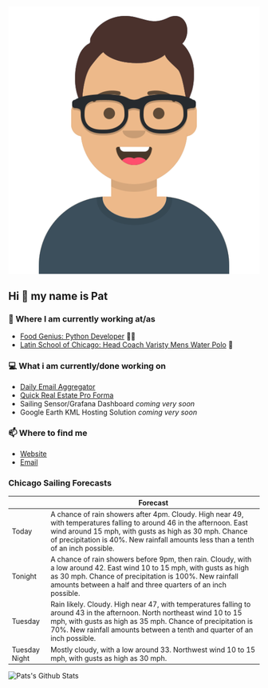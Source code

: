 [![Social banner for p-j-falconer](https://raw.githubusercontent.com/P-J-FALCONER/P-J-FALCONER/master/assets/avataaars.svg)](https://patfalconer.com/)
## Hi :wave: my name is Pat

### 💼 Where I am currently working at/as
- [Food Genius: Python Developer](https://getfoodgenius.com/) 🍔🐍
- [Latin School of Chicago: Head Coach Varisty Mens Water Polo](https://www.latinschool.org/) 🤽


### 💻 What i am currently/done working on
 - [Daily Email Aggregator](https://github.com/P-J-FALCONER/dott_daily_mail)
 - [Quick Real Estate Pro Forma](https://github.com/P-J-FALCONER/henry)
 - Sailing Sensor/Grafana Dashboard *coming very soon*
 - Google Earth KML Hosting Solution *coming very soon*

### 📫 Where to find me
 - [Website](https://patfalconer.com/)
 - [Email](mailto:patrick.j.falconer@gmail.com)


### Chicago Sailing Forecasts
|   | Forecast  |
|---|---|
| Today | A chance of rain showers after 4pm. Cloudy. High near 49, with temperatures falling to around 46 in the afternoon. East wind around 15 mph, with gusts as high as 30 mph. Chance of precipitation is 40%. New rainfall amounts less than a tenth of an inch possible. |
| Tonight | A chance of rain showers before 9pm, then rain. Cloudy, with a low around 42. East wind 10 to 15 mph, with gusts as high as 30 mph. Chance of precipitation is 100%. New rainfall amounts between a half and three quarters of an inch possible. |
| Tuesday | Rain likely. Cloudy. High near 47, with temperatures falling to around 43 in the afternoon. North northeast wind 10 to 15 mph, with gusts as high as 35 mph. Chance of precipitation is 70%. New rainfall amounts between a tenth and quarter of an inch possible. |
| Tuesday Night | Mostly cloudy, with a low around 33. Northwest wind 10 to 15 mph, with gusts as high as 30 mph. |

![Pats's Github Stats](https://github-readme-stats.vercel.app/api?username=p-j-falconer&show_icons=true&theme=radical)
